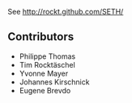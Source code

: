 
See http://rockt.github.com/SETH/

## Contributors



- Philippe Thomas
- Tim Rocktäschel
- Yvonne Mayer
- Johannes Kirschnick
- Eugene Brevdo
